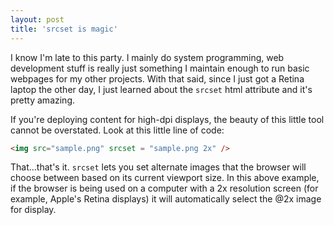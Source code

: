 ```yaml
---
layout: post
title: 'srcset is magic'
---
```

I know I'm late to this party. I mainly do system programming, web development stuff is really just something I maintain enough to run basic webpages for my other projects. With that said, since I just got a Retina laptop the other day, I just learned about the `srcset` html attribute and it's pretty amazing.

If you're deploying content for high-dpi displays, the beauty of this little tool cannot be overstated. Look at this little line of code:

```html
<img src="sample.png" srcset = "sample.png 2x" />
```

That...that's it. `srcset` lets you set alternate images that the browser will choose between based on its current viewport size. In this above example, if the browser is being used on a computer with a 2x resolution screen (for example, Apple's Retina displays) it will automatically select the @2x image for display.
